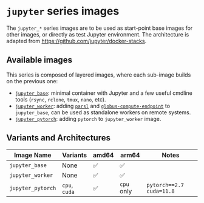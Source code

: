 # `jupyter` series images

The `jupyter_*` series images are to be used as start-point base images for other images, or directly as test Jupyter environment. The architecture is adapted from https://github.com/jupyter/docker-stacks.

## Available images
This series is composed of layered images, where each sub-image builds on the previous one:

- [`jupyter_base`](./base): minimal container with Jupyter and a few useful cmdline tools (`rsync`, `rclone`, `tmux`, `nano`, etc).
- [`jupyter_worker`](./worker): adding [`parsl`](https://github.com/Parsl/parsl) and [`globus-compute-endpoint`](https://github.com/globus/globus-compute) to `jupyter_base`, can be used as standalone workers on remote systems.
- [`jupyter_pytorch`](./pytorch): adding `pytorch` to `jupyter_worker` image.


## Variants and Architectures
| Image Name        | Variants      | amd64 | arm64      | Notes                      |
|-------------------|---------------|-------|------------|----------------------------|
| `jupyter_base`    | None          | ✅    | ✅         |                            |
| `jupyter_worker`  | None          | ✅    | ✅         |                            |
| `jupyter_pytorch` | `cpu`, `cuda` | ✅    | `cpu` only | `pytorch==2.7` `cuda=11.8` |


